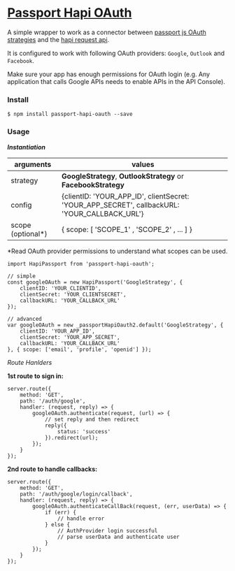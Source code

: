 [Passport Hapi OAuth](https://www.npmjs.com/package/passport-hapi-oauth)
===================

A simple wrapper to work as a connector between [passport js OAuth strategies](http://www.passportjs.org/) and the [hapi request api](https://hapijs.com/api).

It is configured to work with following OAuth providers: `Google`, `Outlook` and `Facebook`.

Make sure your app has enough permissions for OAuth login (e.g. Any application that calls Google APIs needs to enable APIs in the API Console).


### Install

```
$ npm install passport-hapi-oauth --save
```

### Usage

***Instantiation***


| arguments        | values                                                                                       |
|------------------|----------------------------------------------------------------------------------------------|
| strategy         | **GoogleStrategy**, **OutlookStrategy** or **FacebookStrategy**                              |
| config           | {clientID: 'YOUR_APP_ID', clientSecret: 'YOUR_APP_SECRET', callbackURL: 'YOUR_CALLBACK_URL'} |
| scope (optional*)| { scope: [ 'SCOPE_1' , 'SCOPE_2' , ... ] }                                                   |

\*Read OAuth provider permissions to understand what scopes can be used.

```
import HapiPassport from 'passport-hapi-oauth';

// simple
const googleOAuth = new HapiPassport('GoogleStrategy', {
	clientID: 'YOUR_CLIENTID',
	clientSecret: 'YOUR_CLIENTSECRET',
	callbackURL: 'YOUR_CALLBACK_URL'
});

// advanced
var googleOAuth = new _passportHapiOauth2.default('GoogleStrategy', {
	clientID: 'YOUR_APP_ID',
	clientSecret: 'YOUR_APP_SECRET',
	callbackURL: 'YOUR_CALLBACK_URL'
}, { scope: ['email', 'profile', 'openid'] });

```

*Route Hanlders*

**1st route to sign in:**
```
server.route({
    method: 'GET',
    path: '/auth/google',
    handler: (request, reply) => {
        googleOAuth.authenticate(request, (url) => {
            // set reply and then redirect
            reply({
                status: 'success'
            }).redirect(url);
        });
    }
});
```
**2nd route to handle callbacks:**
```
server.route({
    method: 'GET',
    path: '/auth/google/login/callback',
    handler: (request, reply) => {
        googleOAuth.authenticateCallBack(request, (err, userData) => {
            if (err) {
                // handle error
            } else {
                // AuthProvider login successful
                // parse userData and authenticate user								
            }
        });
    }
});
```
